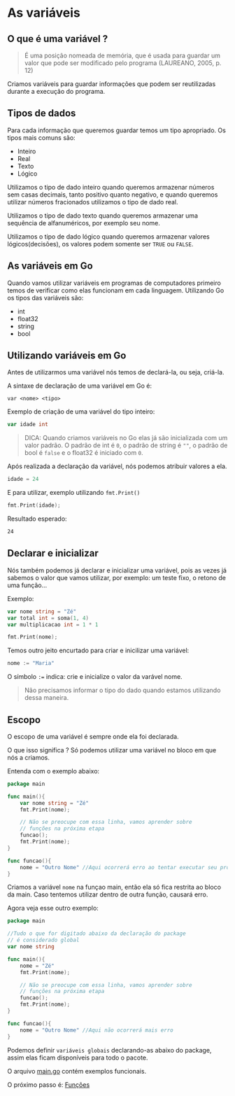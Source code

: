 # As variáveis

## O que é uma variável ?

> É uma posição nomeada de memória, que é usada para guardar um valor que pode ser modificado pelo programa (LAUREANO, 2005, p. 12)

Criamos variáveis para guardar informações que podem ser reutilizadas durante a execução do programa.

## Tipos de dados

Para cada informação que queremos guardar temos um tipo apropriado. Os tipos mais comuns são:

* Inteiro
* Real
* Texto
* Lógico

Utilizamos o tipo de dado inteiro quando queremos armazenar números sem casas decimais, tanto positivo quanto negativo, e quando queremos utilizar números fracionados utilizamos o tipo de dado real.


Utilizamos o tipo de dado texto quando queremos armazenar uma sequência de alfanuméricos, por exemplo seu nome.

Utilizamos o tipo de dado lógico quando queremos armazenar valores lógicos(decisões), os valores podem somente ser `TRUE` ou `FALSE`.

## As variáveis em Go

Quando vamos utilizar variáveis em programas de computadores primeiro temos de verificar como elas funcionam em cada linguagem. Utilizando Go os tipos das variáveis são:

* int
* float32
* string
* bool

## Utilizando variáveis em Go

Antes de utilizarmos uma variável nós temos de declará-la, ou seja, criá-la.

A sintaxe de declaração de uma variável em Go é:

```gol
var <nome> <tipo>
```

Exemplo de criação de uma variável do tipo inteiro:

```go
var idade int
```

> DICA: Quando criamos variáveis no Go elas já são inicializada com um valor padrão. O padrão de int é `0`, o padrão de string é `""`, o padrão de bool é `false` e o float32 é iniciado com `0`.

Após realizada a declaração da variável, nós podemos atribuir valores a ela.

```go
idade = 24
```

E para utilizar, exemplo utilizando `fmt.Print()`

```go
fmt.Print(idade);
```

Resultado esperado:

```cmd
24
```

## Declarar e inicializar

Nós também podemos já declarar e inicializar uma variável, pois as vezes já sabemos o valor que vamos utilizar, por exemplo: um teste fixo, o retono de uma função...

Exemplo:

```go
var nome string = "Zé"
var total int = soma(1, 4)
var multiplicacao int = 1 * 1

fmt.Print(nome);
```

Temos outro jeito encurtado para criar e inicilizar uma variável:

```go
nome := "Maria"
```

O símbolo `:=` indica: crie e inicialize o valor da varável nome. 

> Não precisamos informar o tipo do dado quando estamos utilizando dessa maneira.

## Escopo

O escopo de uma variável é sempre onde ela foi declarada.

O que isso significa ? Só podemos utilizar uma variável no bloco em que nós a criamos.

Entenda com o exemplo abaixo:

```go
package main

func main(){
    var nome string = "Zé"
    fmt.Print(nome);

    // Não se preocupe com essa linha, vamos aprender sobre 
    // funções na próxima etapa
    funcao();
    fmt.Print(nome);
}

func funcao(){
    nome = "Outro Nome" //Aqui ocorrerá erro ao tentar executar seu programa. Dizendo que nome não foi encontrado.
}
```

Criamos a variável `nome` na funçao main, então ela só fica restrita ao bloco da main. Caso tentemos utilizar dentro de outra função, causará erro.

Agora veja esse outro exemplo:

```go
package main

//Tudo o que for digitado abaixo da declaração do package
// é considerado global
var nome string

func main(){
    nome = "Zé"
    fmt.Print(nome);

    // Não se preocupe com essa linha, vamos aprender sobre 
    // funções na próxima etapa
    funcao();
    fmt.Print(nome);
}

func funcao(){
    nome = "Outro Nome" //Aqui não ocorrerá mais erro
}
```

Podemos definir `variáveis globais` declarando-as abaixo do package, assim elas ficam disponíveis para todo o pacote.


O arquivo [main.go](main.go) contém exemplos funcionais.

O próximo passo é: [Funções](/funcoes)